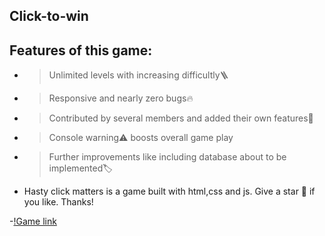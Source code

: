 ## Click-to-win 

Features of this game:
--------------

- > Unlimited levels with increasing difficultly🪜

- >Responsive and nearly zero bugs🔥

- >Contributed by several members and added their own features👥

- >Console warning⚠️ boosts overall game play

- >Further improvements like including database about to be implemented🏷️

- Hasty click matters is a game built with html,css and js. Give a star 🌟 if you like. Thanks!

-[!Game link](https://click-to-win-unisoft-adi.netlify.app/)
